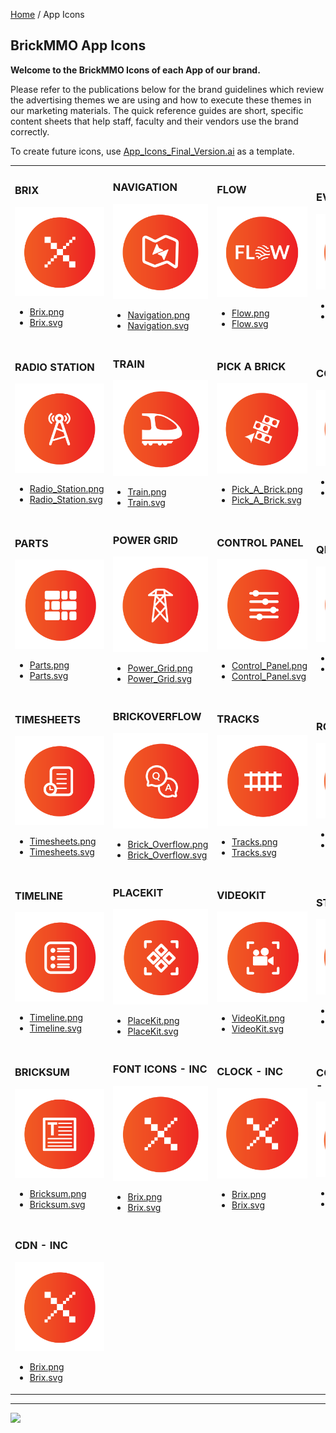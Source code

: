<style>@import url("/readme.codeadam.ca/readme.css");</style>

[Home](/) / App Icons

## BrickMMO App Icons

**Welcome to the BrickMMO Icons of each App of our brand.**

Please refer to the publications below for the brand guidelines which review the advertising themes we are using and how to execute these themes in our marketing materials. The quick reference guides are short, specific content sheets that help staff, faculty and their vendors use the brand correctly.

To create future icons, use [App_Icons_Final_Version.ai](icons/App_Icons_Final_Version.ai) as a template.

<table style="width:100%;">
<tr>
<td width="25%">

<h3>BRIX</h3>
<img src="icons/png/Brix.png">
<ul>
<li><a href="icons/png/Brix.png" download>Brix.png</a></li>
<li><a href="icons/svg/Brix.svg" download>Brix.svg</a></li>
</ul>

</td>
<td width="25%">

<h3>NAVIGATION</h3>
<img src="icons/png/Navigation.png">
<ul>
<li><a href="icons/png/Navigation.png" download>Navigation.png</a></li>
<li><a href="icons/svg/Navigation.svg" download>Navigation.svg</a></li>
</ul>

</td>
<td width="25%">

<h3>FLOW</h3>
<img src="icons/png/Flow.png">
<ul>
<li><a href="icons/png/Flow.png" download>Flow.png</a></li>
<li><a href="icons/svg/Flow.svg" download>Flow.svg</a></li>
</ul>

</td>
<td width="25%">

<h3>EVENTS</h3>
<img src="icons/png/Events.png">
<ul>
<li><a href="icons/png/Events.png" download>Events.png</a></li>
<li><a href="icons/svg/Events.svg" download>Events.svg</a></li>
</ul>

</td>
</tr>
<tr>
<td width="25%">

<h3>RADIO STATION</h3>
<img src="icons/png/Radio_Station.png">
<ul>
<li><a href="icons/png/Radio_Station.png" download>Radio_Station.png</a></li>
<li><a href="icons/svg/Radio_Station.svg" download>Radio_Station.svg</a></li>
</ul>

</td>
<td width="25%">

<h3>TRAIN</h3>
<img src="icons/png/Train.png">
<ul>
<li><a href="icons/png/Train.png" download>Train.png</a></li>
<li><a href="icons/svg/Train.svg" download>Train.svg</a></li>
</ul>

</td>
<td width="25%">

<h3>PICK A BRICK</h3>
<img src="icons/png/Pick_A_Brick.png">
<ul>
<li><a href="icons/png/Pick_A_Brick.png" download>Pick_A_Brick.png</a></li>
<li><a href="icons/svg/Pick_A_Brick.svg" download>Pick_A_Brick.svg</a></li>
</ul>

</td>
<td width="25%">

<h3>COLOURS</h3>
<img src="icons/png/Colours.png">
<ul>
<li><a href="icons/png/Colours.png" download>Colours.png</a></li>
<li><a href="icons/svg/Colours.svg" download>Colours.svg</a></li>
</ul>

</td>
</tr>
<tr>
<td width="25%">

<h3>PARTS</h3>
<img src="icons/png/Parts.png">
<ul>
<li><a href="icons/png/Parts.png" download>Parts.png</a></li>
<li><a href="icons/svg/Parts.svg" download>Parts.svg</a></li>
</ul>

</td>
<td width="25%">

<h3>POWER GRID</h3>
<img src="icons/png/Power_Grid.png">
<ul>
<li><a href="icons/png/Power_Grid.png" download>Power_Grid.png</a></li>
<li><a href="icons/svg/Power_Grid.svg" download>Power_Grid.svg</a></li>
</ul>

</td>
<td width="25%">

<h3>CONTROL PANEL</h3>
<img src="icons/png/Control_Panel.png">
<ul>
<li><a href="icons/png/Control_Panel.png" download>Control_Panel.png</a></li>
<li><a href="icons/svg/Control_Panel.svg" download>Control_Panel.svg</a></li>
</ul>

</td>
<td width="25%">

<h3>QR</h3>
<img src="icons/png/QR.png">
<ul>
<li><a href="icons/png/QR.png" download>QR.png</a></li>
<li><a href="icons/svg/QR.svg" download>QR.svg</a></li>
</ul>

</td>
</tr>
<tr>
<td width="25%">

<h3>TIMESHEETS</h3>
<img src="icons/png/Timesheets.png">
<ul>
<li><a href="icons/png/Timesheets.png" download>Timesheets.png</a></li>
<li><a href="icons/svg/Timesheets.svg" download>Timesheets.svg</a></li>
</ul>

</td>
<td width="25%">

<h3>BRICKOVERFLOW</h3>
<img src="icons/png/Brick_Overflow.png">
<ul>
<li><a href="icons/png/Brick_Overflow.png" download>Brick_Overflow.png</a></li>
<li><a href="icons/svg/Brick_Overflow.svg" download>Brick_Overflow.svg</a></li>
</ul>

</td>
<td width="25%">

<h3>TRACKS</h3>
<img src="icons/png/Tracks.png">
<ul>
<li><a href="icons/png/Tracks.png" download>Tracks.png</a></li>
<li><a href="icons/svg/Tracks.svg" download>Tracks.svg</a></li>
</ul>

</td>
<td width="25%">

<h3>ROADVIEW</h3>
<img src="icons/png/RoadView.png">
<ul>
<li><a href="icons/png/RoadView.png" download>RoadView.png</a></li>
<li><a href="icons/svg/RoadView.svg" download>RoadView.svg</a></li>
</ul>

</td>
</tr>
<tr>
<td width="25%">

<h3>TIMELINE</h3>
<img src="icons/png/Timeline.png">
<ul>
<li><a href="icons/png/Timeline.png" download>Timeline.png</a></li>
<li><a href="icons/svg/Timeline.svg" download>Timeline.svg</a></li>
</ul>

</td>
<td width="25%">
  
<h3>PLACEKIT</h3>
<img src="icons/png/PlaceKit.png">
<ul>
<li><a href="icons/png/PlaceKit.png" download>PlaceKit.png</a></li>
<li><a href="icons/svg/PlaceKit.svg" download>PlaceKit.svg</a></li>
</ul>

</td>
<td width="25%">

<h3>VIDEOKIT</h3>

<img src="icons/png/VideoKit.png">
<ul>
<li><a href="icons/png/VideoKit.png" download>VideoKit.png</a></li>
<li><a href="icons/svg/VideoKit.svg" download>VideoKit.svg</a></li>
</ul>

</td>
<td width="25%">

<h3>STORES</h3>
<img src="icons/png/Stores.png">
<ul>
<li><a href="icons/png/Stores.png" download>Stores.png</a></li>
<li><a href="icons/svg/Stores.svg" download>Stores.svg</a></li>
</ul>

</td>
</tr>
<tr>
<td width="25%">

<h3>BRICKSUM</h3>
<img src="icons/png/Bricksum.png">
<ul>
<li><a href="icons/png/Bricksum.png" download>Bricksum.png</a></li>
<li><a href="icons/svg/Bricksum.svg" download>Bricksum.svg</a></li>
</ul>

</td>
<td width="25%">

<h3>FONT ICONS - INC</h3>
<img src="icons/png/Brix.png">
<ul>
<li><a href="icons/png/Brix.png" download>Brix.png</a></li>
<li><a href="icons/svg/Brix.svg" download>Brix.svg</a></li>
</ul>

</td>
<td width="25%">

<h3>CLOCK - INC</h3>
<img src="icons/png/Brix.png">
<ul>
<li><a href="icons/png/Brix.png" download>Brix.png</a></li>
<li><a href="icons/svg/Brix.svg" download>Brix.svg</a></li>
</ul>

</td>
<td width="25%">

<h3>CONVERSIONS - INC</h3>
<img src="icons/png/Brix.png">
<ul>
<li><a href="icons/png/Brix.png" download>Brix.png</a></li>
<li><a href="icons/svg/Brix.svg" download>Brix.svg</a></li>
</ul>

</td>
</tr>
<tr>
<td>
    
<h3>CDN - INC</h3>
<img src="icons/png/Brix.png">
<ul>
<li><a href="icons/png/Brix.png" download>Brix.png</a></li>
<li><a href="icons/svg/Brix.svg" download>Brix.svg</a></li>
</ul>

</td>
</tr>
</table>

---

<a href="https://brickmmo.com">
<img src="https://brickmmo.com/images/brickmmo-logo-horizontal.jpg" width="100">
</a>

